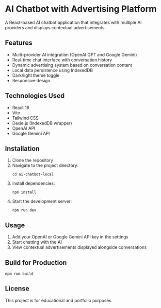 # AI Chatbot with Advertising Platform

A React-based AI chatbot application that integrates with multiple AI providers and displays contextual advertisements.

## Features

- Multi-provider AI integration (OpenAI GPT and Google Gemini)
- Real-time chat interface with conversation history
- Dynamic advertising system based on conversation content
- Local data persistence using IndexedDB
- Dark/light theme toggle
- Responsive design

## Technologies Used

- React 19
- Vite
- Tailwind CSS
- Dexie.js (IndexedDB wrapper)
- OpenAI API
- Google Gemini API

## Installation

1. Clone the repository
2. Navigate to the project directory:
   ```
   cd ai-chatbot-local
   ```
3. Install dependencies:
   ```
   npm install
   ```
4. Start the development server:
   ```
   npm run dev
   ```

## Usage

1. Add your OpenAI or Google Gemini API key in the settings
2. Start chatting with the AI
3. View contextual advertisements displayed alongside conversations

## Build for Production

```
npm run build
```

## License

This project is for educational and portfolio purposes.
